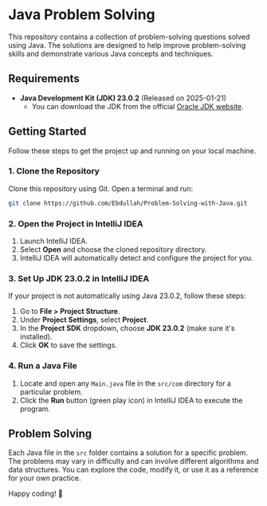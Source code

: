# Java Problem Solving

This repository contains a collection of problem-solving questions solved using Java. The solutions are designed to help improve problem-solving skills and demonstrate various Java concepts and techniques.

## Requirements

- **Java Development Kit (JDK) 23.0.2** (Released on 2025-01-21)
  - You can download the JDK from the official [Oracle JDK website](https://www.oracle.com/java/technologies/downloads/).

## Getting Started

Follow these steps to get the project up and running on your local machine.

### 1. Clone the Repository

Clone this repository using Git. Open a terminal and run:

```bash
git clone https://github.com/Ebdullah/Problem-Solving-with-Java.git
```

### 2. Open the Project in IntelliJ IDEA

1. Launch IntelliJ IDEA.
2. Select **Open** and choose the cloned repository directory.
3. IntelliJ IDEA will automatically detect and configure the project for you.

### 3. Set Up JDK 23.0.2 in IntelliJ IDEA

If your project is not automatically using Java 23.0.2, follow these steps:

1. Go to **File > Project Structure**.
2. Under **Project Settings**, select **Project**.
3. In the **Project SDK** dropdown, choose **JDK 23.0.2** (make sure it's installed).
4. Click **OK** to save the settings.

### 4. Run a Java File

1. Locate and open any `Main.java` file in the `src/com` directory for a particular problem.
2. Click the **Run** button (green play icon) in IntelliJ IDEA to execute the program.

## Problem Solving

Each Java file in the `src` folder contains a solution for a specific problem. The problems may vary in difficulty and can involve different algorithms and data structures. You can explore the code, modify it, or use it as a reference for your own practice.

Happy coding! 🚀
